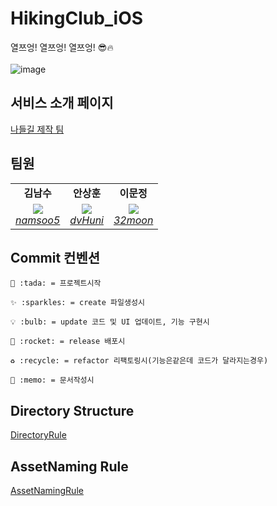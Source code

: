 # HikingClub_iOS
열쯔엉! 열쯔엉! 열쯔엉! 😎:fire:</br></br>
![image](https://user-images.githubusercontent.com/39300449/145593930-33575dc3-0a2a-42cd-9ca6-5e54964d88d3.png)


## 서비스 소개 페이지
[나들길 제작 팀](https://lilee.notion.site/lilee/11-98468ab8edfe43e09d7979de9f434e15)

## 팀원
<table>
    <tr align="center">
        <td><B>김남수<B></td>
        <td><B>안상훈<B></td>
        <td><B>이문정<B></td>
    </tr>
    <tr align="center">
        <td>
            <img src="https://github.com/namsoo5.png?size=100">
            <br>
            <a href="https://github.com/namsoo5"><I>namsoo5</I></a>
        </td>
        <td>
            <img src="https://github.com/dvHuni.png?size=100">
            <br>
            <a href="https://github.com/dvHunin"><I>dvHuni</I></a>
        </td>
        <td>
            <img src="https://github.com/32moon.png?size=100">
            <br>
            <a href="https://github.com/32moon"><I>32moon</I></a>
        </td>
    </tr>
</table>

## Commit 컨벤션
```
🎉 :tada: = 프로젝트시작

✨ :sparkles: = create 파일생성시

💡 :bulb: = update 코드 및 UI 업데이트, 기능 구현시

🚀 :rocket: = release 배포시

♻️ :recycle: = refactor 리팩토링시(기능은같은데 코드가 달라지는경우)

📝 :memo: = 문서작성시
```
            
## Directory Structure 
[DirectoryRule](https://github.com/mash-up-kr/HikingClub_iOS/blob/develop/DirectoryRule.md)

## AssetNaming Rule
[AssetNamingRule](https://github.com/mash-up-kr/HikingClub_iOS/blob/develop/AssetNamingRule.md)
